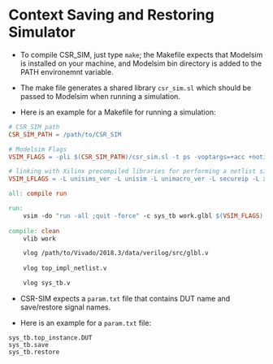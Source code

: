 # Context Saving and Restoring Simulator

* To compile CSR_SIM, just type `make`; the Makefile expects that Modelsim is installed on your machine, and Modelsim bin directory is added to the PATH environemnt variable.

* The make file generates a shared library `csr_sim.sl` which should be passed to Modelsim when running a simulation.

* Here is an example for a Makefile for running a simulation:

```makefile
# CSR_SIM path
CSR_SIM_PATH = /path/to/CSR_SIM

# Modelsim Flags
VSIM_FLAGS = -pli $(CSR_SIM_PATH)/csr_sim.sl -t ps -voptargs=+acc +notimingchecks

# linking with Xilinx precompiled libraries for performing a netlist simulation
VSIM_LFLAGS = -L unisims_ver -L unisim -L unimacro_ver -L secureip -L xpm

all: compile run

run:
	vsim -do "run -all ;quit -force" -c sys_tb work.glbl $(VSIM_FLAGS) $(VSIM_LFLAGS)
	
compile: clean
	vlib work

	vlog /path/to/Vivado/2018.3/data/verilog/src/glbl.v
	
	vlog top_impl_netlist.v

	vlog sys_tb.v
```

* CSR-SIM expects a `param.txt` file that contains DUT name and save/restore signal names. 

* Here is an example for a `param.txt` file:
```
sys_tb.top_instance.DUT
sys_tb.save
sys_tb.restore
```
